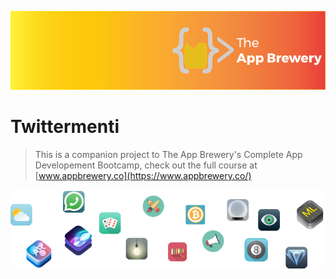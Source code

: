 
![App Brewery Banner](Documentation/AppBreweryBanner.png)

#  Twittermenti




>This is a companion project to The App Brewery's Complete App Developement Bootcamp, check out the full course at [www.appbrewery.co](https://www.appbrewery.co/)

![End Banner](Documentation/readme-end-banner.png)
